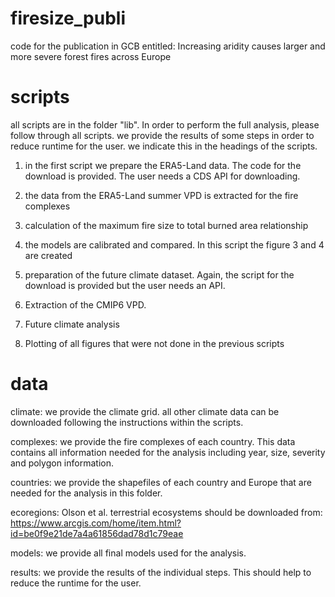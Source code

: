 # firesize_publi
code for the publication in GCB entitled: Increasing aridity causes larger and more severe forest fires across Europe

# scripts
all scripts are in the folder "lib". In order to perform the full analysis, please follow through all scripts.
we provide the results of some steps in order to reduce runtime for the user. we indicate this in the headings of the scripts.

1. in the first script we prepare the ERA5-Land data. The code for the download is provided.
The user needs a CDS API for downloading.

2. the data from the ERA5-Land summer VPD is extracted for the fire complexes

3. calculation of the maximum fire size to total burned area relationship

4. the models are calibrated and compared. In this script the figure 3 and 4 are created 

5. preparation of the future climate dataset. Again, the script for the download is provided but the user needs an API.

6. Extraction of the CMIP6 VPD.

7. Future climate analysis

8. Plotting of all figures that were not done in the previous scripts


# data

climate: we provide the climate grid. all other climate data can be downloaded following the instructions within the scripts.

complexes: we provide the fire complexes of each country. This data contains all information needed for the analysis including year, size, severity and polygon information.

countries: we provide the shapefiles of each country and Europe that are needed for the analysis in this folder.

ecoregions: Olson et al. terrestrial ecosystems should be downloaded from: https://www.arcgis.com/home/item.html?id=be0f9e21de7a4a61856dad78d1c79eae

models: we provide all final models used for the analysis.

results: we provide the results of the individual steps. This should help to reduce the runtime for the user.